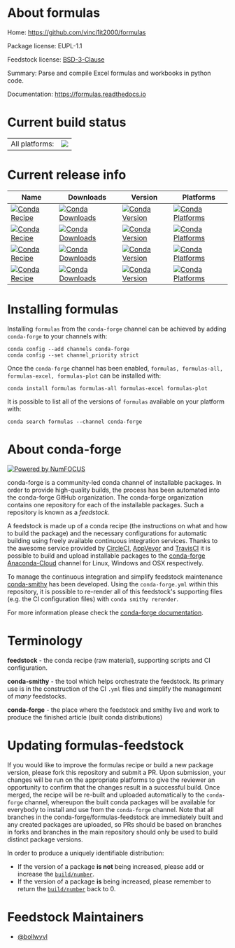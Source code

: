About formulas
==============

Home: https://github.com/vinci1it2000/formulas

Package license: EUPL-1.1

Feedstock license: [BSD-3-Clause](https://github.com/conda-forge/formulas-feedstock/blob/master/LICENSE.txt)

Summary: Parse and compile Excel formulas and workbooks in python code.

Documentation: https://formulas.readthedocs.io

Current build status
====================


<table><tr><td>All platforms:</td>
    <td>
      <a href="https://dev.azure.com/conda-forge/feedstock-builds/_build/latest?definitionId=6785&branchName=master">
        <img src="https://dev.azure.com/conda-forge/feedstock-builds/_apis/build/status/formulas-feedstock?branchName=master">
      </a>
    </td>
  </tr>
</table>

Current release info
====================

| Name | Downloads | Version | Platforms |
| --- | --- | --- | --- |
| [![Conda Recipe](https://img.shields.io/badge/recipe-formulas-green.svg)](https://anaconda.org/conda-forge/formulas) | [![Conda Downloads](https://img.shields.io/conda/dn/conda-forge/formulas.svg)](https://anaconda.org/conda-forge/formulas) | [![Conda Version](https://img.shields.io/conda/vn/conda-forge/formulas.svg)](https://anaconda.org/conda-forge/formulas) | [![Conda Platforms](https://img.shields.io/conda/pn/conda-forge/formulas.svg)](https://anaconda.org/conda-forge/formulas) |
| [![Conda Recipe](https://img.shields.io/badge/recipe-formulas--all-green.svg)](https://anaconda.org/conda-forge/formulas-all) | [![Conda Downloads](https://img.shields.io/conda/dn/conda-forge/formulas-all.svg)](https://anaconda.org/conda-forge/formulas-all) | [![Conda Version](https://img.shields.io/conda/vn/conda-forge/formulas-all.svg)](https://anaconda.org/conda-forge/formulas-all) | [![Conda Platforms](https://img.shields.io/conda/pn/conda-forge/formulas-all.svg)](https://anaconda.org/conda-forge/formulas-all) |
| [![Conda Recipe](https://img.shields.io/badge/recipe-formulas--excel-green.svg)](https://anaconda.org/conda-forge/formulas-excel) | [![Conda Downloads](https://img.shields.io/conda/dn/conda-forge/formulas-excel.svg)](https://anaconda.org/conda-forge/formulas-excel) | [![Conda Version](https://img.shields.io/conda/vn/conda-forge/formulas-excel.svg)](https://anaconda.org/conda-forge/formulas-excel) | [![Conda Platforms](https://img.shields.io/conda/pn/conda-forge/formulas-excel.svg)](https://anaconda.org/conda-forge/formulas-excel) |
| [![Conda Recipe](https://img.shields.io/badge/recipe-formulas--plot-green.svg)](https://anaconda.org/conda-forge/formulas-plot) | [![Conda Downloads](https://img.shields.io/conda/dn/conda-forge/formulas-plot.svg)](https://anaconda.org/conda-forge/formulas-plot) | [![Conda Version](https://img.shields.io/conda/vn/conda-forge/formulas-plot.svg)](https://anaconda.org/conda-forge/formulas-plot) | [![Conda Platforms](https://img.shields.io/conda/pn/conda-forge/formulas-plot.svg)](https://anaconda.org/conda-forge/formulas-plot) |

Installing formulas
===================

Installing `formulas` from the `conda-forge` channel can be achieved by adding `conda-forge` to your channels with:

```
conda config --add channels conda-forge
conda config --set channel_priority strict
```

Once the `conda-forge` channel has been enabled, `formulas, formulas-all, formulas-excel, formulas-plot` can be installed with:

```
conda install formulas formulas-all formulas-excel formulas-plot
```

It is possible to list all of the versions of `formulas` available on your platform with:

```
conda search formulas --channel conda-forge
```


About conda-forge
=================

[![Powered by
NumFOCUS](https://img.shields.io/badge/powered%20by-NumFOCUS-orange.svg?style=flat&colorA=E1523D&colorB=007D8A)](https://numfocus.org)

conda-forge is a community-led conda channel of installable packages.
In order to provide high-quality builds, the process has been automated into the
conda-forge GitHub organization. The conda-forge organization contains one repository
for each of the installable packages. Such a repository is known as a *feedstock*.

A feedstock is made up of a conda recipe (the instructions on what and how to build
the package) and the necessary configurations for automatic building using freely
available continuous integration services. Thanks to the awesome service provided by
[CircleCI](https://circleci.com/), [AppVeyor](https://www.appveyor.com/)
and [TravisCI](https://travis-ci.com/) it is possible to build and upload installable
packages to the [conda-forge](https://anaconda.org/conda-forge)
[Anaconda-Cloud](https://anaconda.org/) channel for Linux, Windows and OSX respectively.

To manage the continuous integration and simplify feedstock maintenance
[conda-smithy](https://github.com/conda-forge/conda-smithy) has been developed.
Using the ``conda-forge.yml`` within this repository, it is possible to re-render all of
this feedstock's supporting files (e.g. the CI configuration files) with ``conda smithy rerender``.

For more information please check the [conda-forge documentation](https://conda-forge.org/docs/).

Terminology
===========

**feedstock** - the conda recipe (raw material), supporting scripts and CI configuration.

**conda-smithy** - the tool which helps orchestrate the feedstock.
                   Its primary use is in the construction of the CI ``.yml`` files
                   and simplify the management of *many* feedstocks.

**conda-forge** - the place where the feedstock and smithy live and work to
                  produce the finished article (built conda distributions)


Updating formulas-feedstock
===========================

If you would like to improve the formulas recipe or build a new
package version, please fork this repository and submit a PR. Upon submission,
your changes will be run on the appropriate platforms to give the reviewer an
opportunity to confirm that the changes result in a successful build. Once
merged, the recipe will be re-built and uploaded automatically to the
`conda-forge` channel, whereupon the built conda packages will be available for
everybody to install and use from the `conda-forge` channel.
Note that all branches in the conda-forge/formulas-feedstock are
immediately built and any created packages are uploaded, so PRs should be based
on branches in forks and branches in the main repository should only be used to
build distinct package versions.

In order to produce a uniquely identifiable distribution:
 * If the version of a package **is not** being increased, please add or increase
   the [``build/number``](https://docs.conda.io/projects/conda-build/en/latest/resources/define-metadata.html#build-number-and-string).
 * If the version of a package **is** being increased, please remember to return
   the [``build/number``](https://docs.conda.io/projects/conda-build/en/latest/resources/define-metadata.html#build-number-and-string)
   back to 0.

Feedstock Maintainers
=====================

* [@bollwyvl](https://github.com/bollwyvl/)

